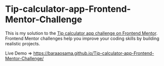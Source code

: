 # Tip-calculator-app-Frontend-Mentor-Challenge
This is my solution to the [Tip calculator app challenge on Frontend Mentor](https://www.frontendmentor.io/challenges/tip-calculator-app-ugJNGbJUX). Frontend Mentor challenges help you improve your coding skills by building realistic projects.

Live Demo => https://baraaosama.github.io/Tip-calculator-app-Frontend-Mentor-Challenge/

